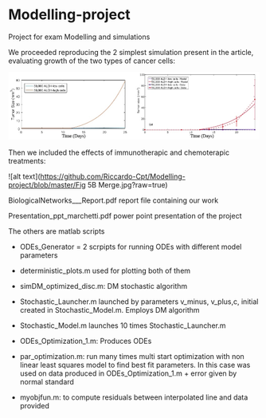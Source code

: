 # Modelling-project
Project for exam Modelling and simulations

We proceeded reproducing the 2 simplest simulation present in the article, evaluating growth of the two types of cancer cells:

![alt text](https://github.com/Riccardo-Cpt/Modelling-project/blob/master/Fig2A_merged.jpg?raw=true)

Then we included the effects of immunotherapic and chemoterapic treatments:

![alt text](https://github.com/Riccardo-Cpt/Modelling-project/blob/master/Fig 5B Merge.jpg?raw=true)



BiologicalNetworks___Report.pdf report file containing our work

Presentation_ppt_marchetti.pdf power point presentation of the project

The others are matlab scripts 
  - ODEs_Generator = 2 scrpipts for running ODEs with different model parameters 
  - deterministic_plots.m used for plotting both of them
  
  - simDM_optimized_disc.m: DM stochastic algorithm
  - Stochastic_Launcher.m launched by parameters v_minus, v_plus,c, initial created in Stochastic_Model.m. Employs DM algorithm
  - Stochastic_Model.m launches 10 times Stochastic_Launcher.m
  
  - ODEs_Optimization_1.m: Produces ODEs
  - par_optimization.m: run many times multi start optimization with non linear least squares model to find best fit parameters. 
    In this case was used on data produced in ODEs_Optimization_1.m + error given by normal standard
  - myobjfun.m: to compute residuals between interpolated line and data provided

  
  
  

